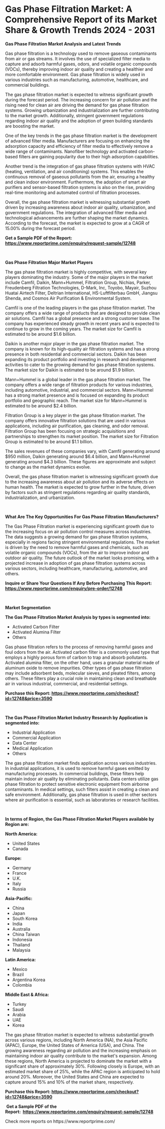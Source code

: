 <p><h1>Gas Phase Filtration Market: A Comprehensive Report of its Market Share & Growth Trends 2024 - 2031</h1></p><p><strong>Gas Phase Filtration Market Analysis and Latest Trends</strong></p>
<p><p>Gas phase filtration is a technology used to remove gaseous contaminants from air or gas streams. It involves the use of specialized filter media to capture and adsorb harmful gases, odors, and volatile organic compounds (VOCs), thereby improving indoor air quality and creating a healthier and more comfortable environment. Gas phase filtration is widely used in various industries such as manufacturing, automotive, healthcare, and commercial buildings.</p><p>The gas phase filtration market is expected to witness significant growth during the forecast period. The increasing concern for air pollution and the rising need for clean air are driving the demand for gas phase filtration systems. Growing urbanization and industrialization are further contributing to the market growth. Additionally, stringent government regulations regarding indoor air quality and the adoption of green building standards are boosting the market.</p><p>One of the key trends in the gas phase filtration market is the development of advanced filter media. Manufacturers are focusing on enhancing the adsorption capacity and efficiency of filter media to effectively remove a wide range of contaminants. Nanofiber technology and activated carbon-based filters are gaining popularity due to their high adsorption capabilities.</p><p>Another trend is the integration of gas phase filtration systems with HVAC (heating, ventilation, and air conditioning) systems. This enables the continuous removal of gaseous pollutants from the air, ensuring a healthy and clean indoor environment. Furthermore, the adoption of smart air purifiers and sensor-based filtration systems is also on the rise, providing real-time monitoring and automated control of filtration processes.</p><p>Overall, the gas phase filtration market is witnessing substantial growth driven by increasing awareness about indoor air quality, urbanization, and government regulations. The integration of advanced filter media and technological advancements are further shaping the market dynamics. According to the forecast, the market is expected to grow at a CAGR of 15.00% during the forecast period.</p></p>
<p><strong>Get a Sample PDF of the Report:&nbsp; <a href="https://www.reportprime.com/enquiry/request-sample/12748">https://www.reportprime.com/enquiry/request-sample/12748</a></strong></p>
<p>&nbsp;</p>
<p><strong>Gas Phase Filtration Major Market Players</strong></p>
<p><p>The gas phase filtration market is highly competitive, with several key players dominating the industry. Some of the major players in the market include Camfil, Daikin, Mann+Hummel, Filtration Group, Nichias, Parker, Freudenberg Filtration Technologies, D-Mark, Inc, Toyobo, Mayair, Suzhou Huatai Airtech Filter, Deltrian International, HS-Luftfilterbau GmbH, Jiangsu Shenda, and Cosmos Air Purification & Environmental System.</p><p>Camfil is one of the leading players in the gas phase filtration market. The company offers a wide range of products that are designed to provide clean air solutions. Camfil has a global presence and a strong customer base. The company has experienced steady growth in recent years and is expected to continue to grow in the coming years. The market size for Camfil is estimated to be around $1.6 billion.</p><p>Daikin is another major player in the gas phase filtration market. The company is known for its high-quality air filtration systems and has a strong presence in both residential and commercial sectors. Daikin has been expanding its product portfolio and investing in research and development activities to cater to the growing demand for gas phase filtration systems. The market size for Daikin is estimated to be around $1.9 billion.</p><p>Mann+Hummel is a global leader in the gas phase filtration market. The company offers a wide range of filtration products for various industries, including automotive, industrial, and commercial sectors. Mann+Hummel has a strong market presence and is focused on expanding its product portfolio and geographic reach. The market size for Mann+Hummel is estimated to be around $2.4 billion.</p><p>Filtration Group is a key player in the gas phase filtration market. The company offers innovative filtration solutions that are used in various applications, including air purification, gas cleaning, and odor removal. Filtration Group has been focusing on strategic acquisitions and partnerships to strengthen its market position. The market size for Filtration Group is estimated to be around $1.1 billion.</p><p>The sales revenues of these companies vary, with Camfil generating around $950 million, Daikin generating around $6.4 billion, and Mann+Hummel generating around $4.3 billion. These figures are approximate and subject to change as the market dynamics evolve.</p><p>Overall, the gas phase filtration market is witnessing significant growth due to the increasing awareness about air pollution and its adverse effects on human health. The market is expected to grow further in the future, driven by factors such as stringent regulations regarding air quality standards, industrialization, and urbanization.</p></p>
<p>&nbsp;</p>
<p><strong>What Are The Key Opportunities For Gas Phase Filtration Manufacturers?</strong></p>
<p><p>The Gas Phase Filtration market is experiencing significant growth due to the increasing focus on air pollution control measures across industries. The data suggests a growing demand for gas phase filtration systems, especially in regions facing stringent environmental regulations. The market is driven by the need to remove harmful gases and chemicals, such as volatile organic compounds (VOCs), from the air to improve indoor and outdoor air quality. The future outlook of the market looks promising, with a projected increase in adoption of gas phase filtration systems across various sectors, including healthcare, manufacturing, automotive, and others.</p></p>
<p><strong>Inquire or Share Your Questions If Any Before Purchasing This Report: <a href="https://www.reportprime.com/enquiry/pre-order/12748">https://www.reportprime.com/enquiry/pre-order/12748</a></strong></p>
<p>&nbsp;</p>
<p><strong>Market Segmentation</strong></p>
<p><strong>The Gas Phase Filtration Market Analysis by types is segmented into:</strong></p>
<p><ul><li>Activated Carbon Filter</li><li>Activated Alumina Filter</li><li>Others</li></ul></p>
<p><p>Gas phase filtration refers to the process of removing harmful gases and foul odors from the air. Activated carbon filter is a commonly used type that employs a highly porous form of carbon to trap and absorb pollutants. Activated alumina filter, on the other hand, uses a granular material made of aluminum oxide to remove impurities. Other types of gas phase filtration may include adsorbent beds, molecular sieves, and pleated filters, among others. These filters play a crucial role in maintaining clean and breathable air in various industrial, commercial, and residential settings.</p></p>
<p><strong>Purchase this Report:&nbsp;<a href="https://www.reportprime.com/checkout?id=12748&price=3590">https://www.reportprime.com/checkout?id=12748&price=3590</a></strong></p>
<p>&nbsp;</p>
<p><strong>The Gas Phase Filtration Market Industry Research by Application is segmented into:</strong></p>
<p><ul><li>Industrial Application</li><li>Commercial Application</li><li>Data Center</li><li>Medical Application</li><li>Others</li></ul></p>
<p><p>The gas phase filtration market finds application across various industries. In industrial applications, it is used to remove harmful gases emitted by manufacturing processes. In commercial buildings, these filters help maintain indoor air quality by eliminating pollutants. Data centers utilize gas phase filtration to protect sensitive electronic equipment from airborne contaminants. In medical settings, such filters assist in creating a clean and safe environment. Additionally, gas phase filtration is used in other sectors where air purification is essential, such as laboratories or research facilities.</p></p>
<p>&nbsp;</p>
<p><strong>In terms of Region, the Gas Phase Filtration Market Players available by Region are:</strong></p>
<p>
    <p> <strong> North America: </strong>
        <ul>
            <li>United States</li>
            <li>Canada</li>
        </ul>
        </p> 
    <p> <strong> Europe: </strong>
        <ul>
            <li>Germany</li>
            <li>France</li>
            <li>U.K.</li>
            <li>Italy</li>
            <li>Russia</li>
        </ul>
        </p> 
    <p> <strong> Asia-Pacific: </strong>
        <ul>
            <li>China</li>
            <li>Japan</li>
            <li>South Korea</li>
            <li>India</li>
            <li>Australia</li>
            <li>China Taiwan</li>
            <li>Indonesia</li>
            <li>Thailand</li>
            <li>Malaysia</li>
        </ul>
        </p> 
    <p> <strong> Latin America: </strong>
        <ul>
            <li>Mexico</li>
            <li>Brazil</li>
            <li>Argentina Korea</li>
            <li>Colombia</li>
        </ul>
        </p> 
    <p> <strong> Middle East & Africa: </strong>
        <ul>
            <li>Turkey</li>
            <li>Saudi</li>
            <li>Arabia</li>
            <li>UAE</li>
            <li>Korea</li>
        </ul>
    </p>
    </p>
<p><p>The gas phase filtration market is expected to witness substantial growth across various regions, including North America (NA), the Asia Pacific (APAC), Europe, the United States of America (USA), and China. The growing awareness regarding air pollution and the increasing emphasis on maintaining indoor air quality contribute to the market's expansion. Among these regions, North America is projected to dominate the market with a significant share of approximately 30%. Following closely is Europe, with an estimated market share of 25%, while the APAC region is anticipated to hold around 20%. Moreover, the United States and China are expected to capture around 15% and 10% of the market share, respectively.</p></p>
<p><strong>Purchase this Report: <a href="https://www.reportprime.com/checkout?id=12748&price=3590">https://www.reportprime.com/checkout?id=12748&price=3590</a></strong></p>
<p>&nbsp;<strong>Get a Sample PDF of the Report:&nbsp;&nbsp;<a href="https://www.reportprime.com/enquiry/request-sample/12748">https://www.reportprime.com/enquiry/request-sample/12748</a></strong></p>
<p><strong></strong></p>
<p>Check more reports on https://www.reportprime.com/</p>